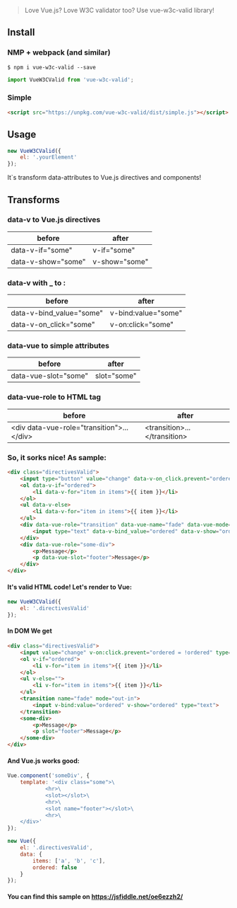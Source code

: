 > Love Vue.js?  Love W3C validator too? Use vue-w3c-valid library!

## Install

### NMP + webpack (and similar)
```
$ npm i vue-w3c-valid --save
```
```js
import VueW3CValid from 'vue-w3c-valid';
```

### Simple
```html
<script src="https://unpkg.com/vue-w3c-valid/dist/simple.js"></script>
```
## Usage

```js
new VueW3CValid({
    el: '.yourElement'
});
```

It`s transform data-attributes to Vue.js directives and components!

## Transforms

### data-v to Vue.js directives
| before  | after  |
|---|---|
| data-v-if="some" | v-if="some" |
| data-v-show="some" | v-show="some" |

### data-v with _ to :
| before  | after  |
|---|---|
| data-v-bind_value="some"  |  v-bind:value="some" |
| data-v-on_click="some"  |  v-on:click="some" |

### data-vue to simple attributes
| before  | after  |
|---|---|
| data-vue-slot="some" | slot="some" |

### data-vue-role to HTML tag
| before  | after  |
|---|---|
| &lt;div data-vue-role="transition"&gt;...&lt;/div&gt;  | &lt;transition&gt;...&lt;/transition&gt; |

### So, it sorks nice! As sample:
```html
<div class="directivesValid">
    <input type="button" value="change" data-v-on_click.prevent="ordered = !ordered">
    <ol data-v-if="ordered">
        <li data-v-for="item in items">{{ item }}</li>
    </ol>
    <ul data-v-else>
        <li data-v-for="item in items">{{ item }}</li>
    </ul>
    <div data-vue-role="transition" data-vue-name="fade" data-vue-mode="out-in">
        <input type="text" data-v-bind_value="ordered" data-v-show="ordered">
    </div>
    <div data-vue-role="some-div">
        <p>Message</p>
        <p data-vue-slot="footer">Message</p>
    </div>
</div>
```
#### It's valid HTML code! Let's render to Vue:

```js
new VueW3CValid({
    el: '.directivesValid'
});
```
#### In DOM We get
```html
<div class="directivesValid">
    <input value="change" v-on:click.prevent="ordered = !ordered" type="button">
    <ol v-if="ordered">
        <li v-for="item in items">{{ item }}</li>
    </ol>
    <ul v-else="">
        <li v-for="item in items">{{ item }}</li>
    </ul>
    <transition name="fade" mode="out-in">
        <input v-bind:value="ordered" v-show="ordered" type="text">
    </transition>
    <some-div>
        <p>Message</p>
        <p slot="footer">Message</p>
    </some-div>
</div>
```
#### And Vue.js works good:
```js
Vue.component('someDiv', {
    template: '<div class="some">\
            <hr>\
            <slot></slot>\
            <hr>\
            <slot name="footer"></slot>\
            <hr>\
    </div>'
});

new Vue({
    el: '.directivesValid',
    data: {
        items: ['a', 'b', 'c'],
        ordered: false
    }
});
```

#### You can find this sample on https://jsfiddle.net/oe6ezzh2/
